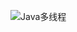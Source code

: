 ![Java多线程](https://user-images.githubusercontent.com/93857982/143767135-9a7104f2-ef05-4d6f-a157-7455158066b2.png)

